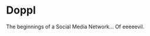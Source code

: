 <!-- README.md -->

Doppl
==========================================================================

The beginnings of a Social Media Network...  Of eeeeevil.
